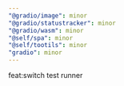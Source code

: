 ```yaml
---
"@gradio/image": minor
"@gradio/statustracker": minor
"@gradio/wasm": minor
"@self/spa": minor
"@self/tootils": minor
"gradio": minor
---
```


feat:switch test runner
